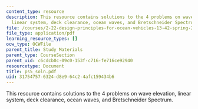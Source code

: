 ```yaml
---
content_type: resource
description: This resource contains solutions to the 4 problems on wave elevation,
  linear system, deck clearance, ocean waves, and Bretschneider Spectrum.
file: /courses/2-22-design-principles-for-ocean-vehicles-13-42-spring-2005/317547576324d8e964c24afc159434b6_ps5_soln.pdf
file_type: application/pdf
learning_resource_types: []
ocw_type: OCWFile
parent_title: Study Materials
parent_type: CourseSection
parent_uid: c6cdcb0c-09c0-153f-c716-fe716ce92940
resourcetype: Document
title: ps5_soln.pdf
uid: 31754757-6324-d8e9-64c2-4afc159434b6
---
```

This resource contains solutions to the 4 problems on wave elevation, linear system, deck clearance, ocean waves, and Bretschneider Spectrum.

